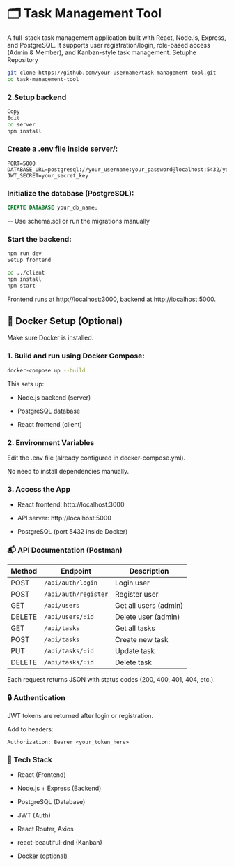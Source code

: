 # 🗂️ Task Management Tool

A full-stack task management application built with React, Node.js, Express, and PostgreSQL. It supports user registration/login, role-based access (Admin & Member), and Kanban-style task management.
Setuphe Repository

```bash
git clone https://github.com/your-username/task-management-tool.git
cd task-management-tool
```
### 2.Setup backend
```bash
Copy
Edit
cd server
npm install
```

### Create a .env file inside server/:

```env
PORT=5000
DATABASE_URL=postgresql://your_username:your_password@localhost:5432/your_db_name
JWT_SECRET=your_secret_key
```

### Initialize the database (PostgreSQL):

```sql
CREATE DATABASE your_db_name;
```
-- Use schema.sql or run the migrations manually

### Start the backend:

```bash
npm run dev
Setup frontend
```
```bash
cd ../client
npm install
npm start
```
Frontend runs at http://localhost:3000, backend at http://localhost:5000.

## 🐳 Docker Setup (Optional)
Make sure Docker is installed.

### 1. Build and run using Docker Compose:
```bash
docker-compose up --build
```

This sets up:

- Node.js backend (server)

- PostgreSQL database

- React frontend (client)

### 2. Environment Variables
Edit the .env file (already configured in docker-compose.yml).

No need to install dependencies manually.

### 3. Access the App
- React frontend: http://localhost:3000

- API server: http://localhost:5000

- PostgreSQL (port 5432 inside Docker)

### 📬 API Documentation (Postman)

| Method | Endpoint              | Description           |
|--------|------------------------|-----------------------|
| POST   | `/api/auth/login`      | Login user            |
| POST   | `/api/auth/register`   | Register user         |
| GET    | `/api/users`           | Get all users (admin) |
| DELETE | `/api/users/:id`       | Delete user (admin)   |
| GET    | `/api/tasks`           | Get all tasks         |
| POST   | `/api/tasks`           | Create new task       |
| PUT    | `/api/tasks/:id`       | Update task           |
| DELETE | `/api/tasks/:id`       | Delete task           |

Each request returns JSON with status codes (200, 400, 401, 404, etc.).

### 🔒 Authentication
JWT tokens are returned after login or registration.

Add to headers:

```http
Authorization: Bearer <your_token_here>
```

### 🧪 Tech Stack
- React (Frontend)

- Node.js + Express (Backend)

- PostgreSQL (Database)

- JWT (Auth)

- React Router, Axios

- react-beautiful-dnd (Kanban)

- Docker (optional)
